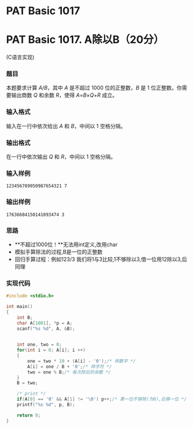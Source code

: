 # PAT Basic 1017


# PAT Basic 1017. A除以B（20分）

 (C语言实现)
<!--more-->

### 题目

本题要求计算 *A*/*B*，其中 *A* 是不超过 1000 位的正整数，*B* 是 1 位正整数。你需要输出商数 *Q* 和余数 *R*，使得 *A*=*B*×*Q*+*R* 成立。	



### 输入格式

输入在一行中依次给出 *A* 和 *B*，中间以 1 空格分隔。



### 输出格式

在一行中依次输出 *Q* 和 *R*，中间以 1 空格分隔。



### 输入样例

```
123456789050987654321 7
```

### 输出样例

```
17636684150141093474 3
```



### 思路

- **不超过1000位！**无法用int定义,改用char
- 模拟手算除法的过程,B是一位的正整数
- 回归手算过程：例如123/3 我们将1与3比较,1不够除以3,借一位用12除以3,后同理

### 实现代码

```c
#include <stdio.h>

int main()
{
    int B;
    char A[1001], *p = A;
    scanf("%s %d", A, &B);

    
    int one, two = 0;
    for(int i = 0; A[i]; i ++)
    {
        one = two * 10 + (A[i] - '0');/* 转数字 */
        A[i] = one / B + '0';/* 转字符 */
        two = one % B;/* 每次除后的余数 */
    }
    B = two;

    /* print */
    if(A[0] == '0' && A[1] != '\0') p++;/* 第一位不够除(为0),后移一位 */
    printf("%s %d", p, B);

    return 0;
}
```


